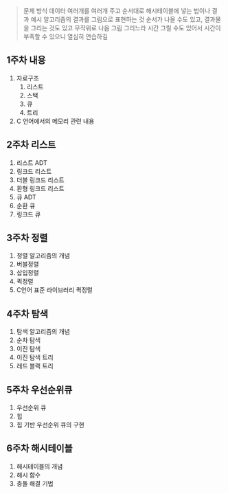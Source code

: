 > 문제 방식
> 데이터 여러개를 여러개 주고 순서대로 해시테이블에 넣는 법이나
> 결과 예시 알고리즘의 결과를 그림으로 표현하는 것
> 순서가 나올 수도 있고, 결과물을 그리는 것도 있고 무작위로 나옴
> 그림 그리느라 시간 그릴 수도 있어서 시간이 부족할 수 있으니 열심히 연습하길


## 1주차 내용
1. 자료구조
	1. 리스트
	2. 스택
	3. 큐
	4. 트리
2.  C 언어에서의 메모리 관련 내용

## 2주차 리스트
1. 리스트 ADT
2. 링크드 리스트
3. 더블 링크드 리스트
4. 환형 링크드 리스트
5. 큐 ADT
6. 순환 큐
7. 링크드 큐


## 3주차 정렬
1. 정렬 알고리즘의 개념
2. 버블정렬
3. 삽입정렬
4. 퀵정렬
5. C언어 표준 라이브러리 퀵정렬


## 4주차 탐색
1. 탐색 알고리즘의 개념
2. 순차 탐색
3. 이진 탐색
4. 이진 탐색 트리
5. 레드 블랙 트리


## 5주차 우선순위큐
1. 우선순위 큐
2. 힙
3. 힙 기반 우선순위 큐의 구현


## 6주차 해시테이블
1. 해시테이블의 개념
2. 해시 함수
3. 충돌 해결 기법